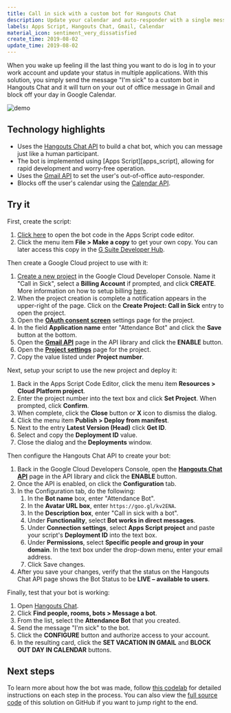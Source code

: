 ```yaml
---
title: Call in sick with a custom bot for Hangouts Chat
description: Update your calendar and auto-responder with a single message to your custom bot.
labels: Apps Script, Hangouts Chat, Gmail, Calendar
material_icon: sentiment_very_dissatisfied
create_time: 2019-08-02
update_time: 2019-08-02
---
```


When you wake up feeling ill the last thing you want to do is log in to your
work account and update your status in multiple applications. With this
solution, you simply send the message "I'm sick" to a custom bot in Hangouts
Chat and it will turn on your out of office message in Gmail and block off
your day in Google Calendar.

<!-- TODO: Fix update image path to "master" before comitting. -->

![demo](https://cdn.jsdelivr.net/gh/gsuitedevs/solutions@call-in-sick/call-in-sick/demo.png)

## Technology highlights

- Uses the [Hangouts Chat API][hangouts_chat_api] to build a chat bot, which you
  can message just like a human participant.
- The bot is implemented using [Apps Script][apps_script], allowing for rapid
  development and worry-free operation.
- Uses the [Gmail API][gmail_api] to set the user's out-of-office
  auto-responder.
- Blocks off the user's calendar using the [Calendar API][calendar_api].

[hangouts_chat_api]: https://developers.google.com/hangouts/chat/
[app_script]: https://developers.google.com/apps-script/
[gmail_api]: https://developers.google.com/gmail/api/
[calendar_api]: https://developers.google.com/calendar/

## Try it

First, create the script:

1.  [Click here][code] to open the bot code in the Apps Script code editor.
1.  Click the menu item **File > Make a copy** to get your own copy. You can
    later access this copy in the [G Suite Developer Hub][hub].

[code]: https://script.google.com/d/1pbuGhMkTyqfeR30QfbMzsA21qM2p0HmnStGpZUKj-QLvH0BL73UbTlSq/edit
[hub]: https://script.google.com

Then create a Google Cloud project to use with it:

1.  [Create a new project][new_project] in the Google Cloud Developer Console.
    Name it "Call in Sick", select a **Billing Account** if prompted, and
    click **CREATE**. More information on how to setup billing [here][billing].
1.  When the project creation is complete a notification appears in the
    upper-right of the page. Click on the **Create Project: Call in Sick** entry
    to open the project.
1.  Open the [**OAuth consent screen**][consent_screen] settings page for the
    project.
1.  In the field **Application name** enter "Attendance Bot" and click the
    **Save** button at the bottom.
1.  Open the [**Gmail API**][library_gmail] page in the API library and click
    the **ENABLE** button.
1.  Open the [**Project settings**][project_settings] page for the project.
1.  Copy the value listed under **Project number**.

[new_project]: https://console.cloud.google.com/projectcreate
[billing]: https://cloud.google.com/free/docs/gcp-free-tier
[consent_screen]: https://console.cloud.google.com/apis/credentials/consent
[library_gmail]: https://console.cloud.google.com/apis/library/gmail
[project_settings]: https://console.cloud.google.com/iam-admin/settings

Next, setup your script to use the new project and deploy it:

1.  Back in the Apps Script Code Editor, click the menu item
    **Resources > Cloud Platform project**.
1.  Enter the project number into the text box and click **Set Project**. When
    prompted, click **Confirm**.
1.  When complete, click the **Close** button or **X** icon to dismiss the
    dialog.
1.  Click the menu item **Publish > Deploy from manifest**.
1.  Next to the entry **Latest Version (Head)** click **Get ID**.
1.  Select and copy the **Deployment ID** value.
1.  Close the dialog and the **Deployments** window.

Then configure the Hangouts Chat API to create your bot:

1.  Back in the Google Cloud Developers Console, open the
    [**Hangouts Chat API**][library_chat] page in the API library and click the
    **ENABLE** button.
1.  Once the API is enabled, on click the **Configuration** tab.
1.  In the Configuration tab, do the following:
    1.  In the **Bot name** box, enter "Attendance Bot".
    1.  In the **Avatar URL box**, enter `https://goo.gl/kv2ENA`.
    1.  In the **Description box**, enter "Call in sick with a bot".
    1.  Under **Functionality**, select **Bot works in direct messages**.
    1.  Under **Connection settings**, select **Apps Script project** and paste
        your script's **Deployment ID** into the text box.
    1.  Under **Permissions**, select **Specific people and group in your
        domain**. In the text box under the drop-down menu, enter your email
        address.
    1.  Click Save changes.
1.  After you save your changes, verify that the status on the Hangouts Chat API
    page shows the Bot Status to be **LIVE – available to users**.

[library_chat]: https://console.cloud.google.com/apis/library/chat.googleapis.com

Finally, test that your bot is working:

1.  Open [Hangouts Chat][hangouts_chat].
1.  Click **Find people, rooms, bots > Message a bot**.
1.  From the list, select the **Attendance Bot** that you created.
1.  Send the message "I'm sick" to the bot.
1.  Click the **CONFIGURE** button and authorize access to your account.
1.  In the resulting card, click the **SET VACATION IN GMAIL** and
    **BLOCK OUT DAY IN CALENDAR** buttons.

[hangouts_chat]: https://chat.google.com

## Next steps

To learn more about how the bot was made, follow [this codelab][codelab] for
detailed instructions on each step in the process. You can also view the
[full source code][github] of this solution on GitHub if you want to jump right
to the end.

[codelab]: https://codelabs.developers.google.com/codelabs/chat-apps-script/
[github]: https://github.com/googlecodelabs/hangouts-chat-apps-script
